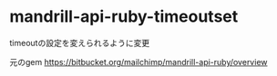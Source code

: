 # mandrill-api-ruby-timeoutset
timeoutの設定を変えられるように変更

元のgem
https://bitbucket.org/mailchimp/mandrill-api-ruby/overview

